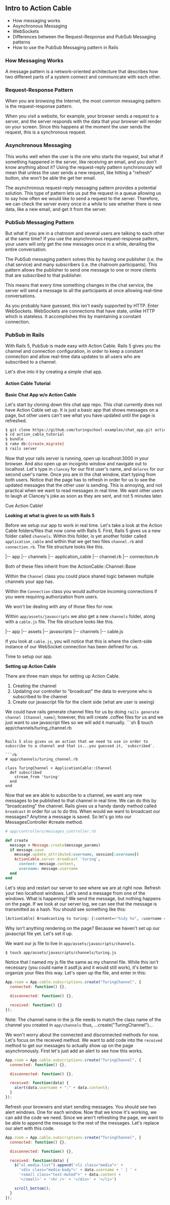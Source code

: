 ## Intro to Action Cable

* How messaging works
* Asynchronous Messaging
* WebSockets
* Differences between the Request-Response and PubSub Messaging patterns
* How to use the PubSub Messaging pattern in Rails

### How Messaging Works

A message pattern is a network-oriented architecture that describes how two different parts of a system connect and communicate with each other.

### Request-Response Pattern

When you are browsing the Internet, the most common messaging pattern is the request-response pattern.

When you visit a website, for example, your browser sends a request to a server, and the server responds with the data that your browser will render on your screen. Since this happens at the moment the user sends the request, this is a synchronous request.

### Asynchronous Messaging

This works well when the user is the one who starts the request, but what if something happened in the server, like receiving an email, and you don't know anything about it? Using the request-reply pattern synchronously will mean that unless the user sends a new request, like hitting a "refresh" button, she won't be able the get her email.

The asynchronous request-reply messaging pattern provides a potential solution. This type of pattern lets us put the request in a queue allowing us to say how often we would like to send a request to the server. Therefore, we can check the server every once in a while to see whether there is new data, like a new email, and get it from the server.

### PubSub Messaging Pattern

But what if you are in a chatroom and several users are talking to each other at the same time? If you use the asynchronous request-response pattern, your users will only get the new messages once in a while, derailing the entire conversation.

The PubSub messaging pattern solves this by having one publisher (i.e. the chat service) and many subscribers (i.e. the chatroom participants). This pattern allows the publisher to send one message to one or more clients that are subscribed to that publisher.

This means that every time something changes in the chat service, the server will send a message to all the participants at once allowing real-time conversations.

As you probably have guessed, this isn't easily supported by HTTP. Enter WebSockets. WebSockets are connections that have state, unlike HTTP which is stateless. It accomplishes this by maintaining a constant connection.

### PubSub in Rails

With Rails 5, PubSub is made easy with Action Cable. Rails 5 gives you the channel and connection configuration, in order to keep a constant connection and allow real-time data updates to all users who are subscribed to a channel.

Let's dive into it by creating a simple chat app.

#### Action Cable Tutorial

__Basic Chat App w/o Action Cable__

Let's start by cloning down this chat app repo. This chat currently does not have Action Cable set up. It is just a basic app that shows messages on a page, but other users can't see what you have updated until the page is refreshed.

```sh
$ git clone https://github.com/turingschool-examples/chat_app.git action_cable_tutorial
$ cd action_cable_tutorial
$ bundle
$ rake db:{create,migrate}
$ rails server
```

Now that your rails server is running, open up localhost:3000 in your browser. And also open up an incognito window and navigate out to localhost.
Let's type in `clancey` for our first user's name, and `delores` for our second user's name. Once you are in the chat window, start typing from both users.
Notice that the page has to refresh in order for us to see the updated messages that the other user is sending. This is annoying, and not practical when we want to read messages in real time. We want other users to laugh at Clancey's joke as soon as they are sent, and not 5 minutes later.

Cue Action Cable!

__Looking at what is given to us with Rails 5__

Before we setup our app to work in real time. Let's take a look at the Action Cable folders/files that now come with Rails 5. First, Rails 5 gives us a new folder called `channels`. Within this folder, is yet another folder called `application_cable` and within that we get two files `channel.rb` and `connection.rb`. The file structure looks like this.

|-- app
  |-- channels
    |-- application_cable
      |-- channel.rb
      |-- connection.rb

Both of these files inherit from the ActionCable::Channel::Base

Within the `Channel` class you could place shared logic between multiple channels your app has.

Within the `Connection` class you would authorize incoming connections if you were requiring authorization from users.

We won't be dealing with any of those files for now.

Within `app/assets/javascripts` we also get a new `channels` folder, along with a `cable.js` file. The file structure looks like this.

|-- app
  |-- assets
    |-- javascripts
      |-- channels
    |-- cable.js

If you look at `cable.js`, you will notice that this is where the client-side instance of our WebSocket connection has been defined for us.

Time to setup our app.

__Setting up Action Cable__

There are three main steps for setting up Action Cable.

1. Creating the channel
2. Updating our controller to "broadcast" the data to everyone who is subscribed to the channel
3. Create our javascript file for the client side (what are user is seeing)


We could have rails generate channel files for us by doing `rails generate channel [Channel_name]`; however, this will create .coffee files for us and we just want to use javascript files so we will add it manually. ```sh
$ touch app/channels/turing_channel.rb
```

Rails 5 also gives us an action that we need to use in order to subscribe to a channel and that is...you guessed it, `subscribed`.

```rb
# app/channels/turing_channel.rb

class TuringChannel < ApplicationCable::Channel
  def subscribed
    stream_from 'turing'
  end
end
```

Now that we are able to subscribe to a channel, we want any new messages to be published to that channel in real time. We can do this by "broadcasting" the channel. Rails gives us a handy dandy method called `broadcast` in order for us to do this. When would we want to broadcast our messages? Anytime a message is saved. So let's go into our MessagesController #create method.

```rb
# app/controllers/messages_controller.rb

def create
  message = Message.create(message_params)
  if message.save
    message.update_attribute(:username, session[:username])
    ActionCable.server.broadcast 'turing',
      content: message.content,
      username: message.username
  end
end
```

Let's stop and restart our server to see where we are at right now. Refresh your two localhost windows. Let's send a message from one of the windows. What is happening? We send the message, but nothing happens on the page. If we look at our server log, we can see that the message is transmitted as a hash. You should see something like this:

```sh
[ActionCable] Broadcasting to turing: {:content=>"hidy ho", :username =>"yo dawg"}
```

Why isn't anything rendering on the page? Because we haven't set up our javascript file yet. Let's set it up.

We want our js file to live in `app/assets/javascripts/channels`.

```sh
$ touch app/assets/javascripts/channels/turing.js
```

Notice that I named my js file the same as my channel file. While this isn't necessary (you could name it asdf.js and it would still work), it's better to organize your files this way. Let's open up the file, and enter in this:

```js
App.room = App.cable.subscriptions.create("TuringChannel", {
  connected: function() {},

  disconnected: function() {},

  received: function() {}
});
```

Note: The channel name in the js file needs to match the class name of the channel you created in `app/channels` thus, ...create("TuringChannel")...

We won't worry about the connected and disconnected methods for now. Let's focus on the received method. We want to add code into the `received` method to get our messages to actually show up on the page asynchronously. First let's just add an alert to see how this works.

```js
App.room = App.cable.subscriptions.create("TuringChannel", {
  connected: function() {},

  disconnected: function() {},

  received: function(data) {
    alert(data.username + ":" + data.content);
  }
});
```

Refresh your browsers and start sending messages. You should see two alert windows. One for each window. Now that we know it's working, we can add the code we need. Since we aren't refreshing the page, we want to be able to append the message to the rest of the messages. Let's replace our alert with this code.

```js
App.room = App.cable.subscriptions.create("TuringChannel", {
  connected: function() {},

  disconnected: function() {},

  received: function(data) {
    $("ul.media-list").append('<li class="media">' +
      '<div class="media-body">' + data.username + ' | ' +
      '<small class="text-muted">' + data.content +
      '</small>' + '<hr />' + '</div>' + '</li>')

    scroll_bottom();
  }
});
```
